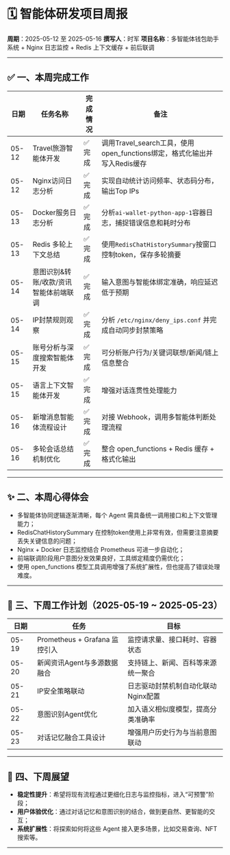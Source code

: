 # 🗓️ 智能体研发项目周报

**周期**：2025-05-12 至 2025-05-16
**撰写人**：时军
**项目名称**：多智能体钱包助手系统 + Nginx 日志监控 + Redis 上下文缓存 + 前后联调

---

## ✅ 一、本周完成工作

| 日期    | 任务名称                 | 完成情况 | 备注                                                     |
| ----- | -------------------- | ---- | ------------------------------------------------------ |
| 05-12 | Travel旅游智能体开发        | ✅ 完成 | 调用Travel\_search工具，使用open\_functions绑定，格式化输出并写入Redis缓存 |
| 05-12 | Nginx访问日志分析          | ✅ 完成 | 实现自动统计访问频率、状态码分布，输出Top IPs                             |
| 05-13 | Docker服务日志分析         | ✅ 完成 | 分析`ai-wallet-python-app-1`容器日志，捕捉错误信息和耗时分布             |
| 05-13 | Redis 多轮上下文总结        | ✅ 完成 | 使用`RedisChatHistorySummary`按窗口控制token，保存多轮摘要           |
| 05-14 | 意图识别&转账/收款/资讯智能体前端联调 | ✅ 完成 | 输入意图与智能体绑定准确，响应延迟低于预期                                  |
| 05-14 | IP封禁规则观察             | ✅ 完成 | 分析 `/etc/nginx/deny_ips.conf` 并完成自动同步封禁策略              |
| 05-15 | 账号分析与深度搜索智能体开发       | ✅ 完成 | 可分析账户行为/关键词联想/新闻/链上信息整合                                |
| 05-15 | 语言上下文智能体开发           | ✅ 完成 | 增强对话连贯性处理能力                                            |
| 05-16 | 新增消息智能体流程设计          | ✅ 完成 | 对接 Webhook，调用多智能体判断处理流程                                |
| 05-16 | 多轮会话总结机制优化           | ✅ 完成 | 整合 open\_functions + Redis 缓存 + 格式化输出                  |

---

## ✨ 二、本周心得体会

* 多智能体协同逻辑逐渐清晰，每个 Agent 需具备统一调用接口和上下文管理能力；
* RedisChatHistorySummary 在控制token使用上非常有效，但需要注意摘要丢失关键信息的问题；
* Nginx + Docker 日志监控结合 Prometheus 可进一步自动化；
* 前端联调阶段用户意图分发效果良好，工具绑定精度仍需优化；
* 使用 open\_functions 模型工具调用增强了系统扩展性，但也提高了错误处理难度。

---

## 🔮 三、下周工作计划（2025-05-19 \~ 2025-05-23）

| 日期    | 任务                        | 目标                   |
| ----- | ------------------------- | -------------------- |
| 05-19 | Prometheus + Grafana 监控引入 | 监控请求量、接口耗时、容器状态      |
| 05-20 | 新闻资讯Agent与多源数据融合          | 支持链上、新闻、百科等来源统一聚合    |
| 05-21 | IP安全策略联动                  | 日志驱动封禁机制自动化联动Nginx配置 |
| 05-22 | 意图识别Agent优化               | 加入语义相似度模型，提高分类准确率    |
| 05-23 | 对话记忆融合工具设计                | 增强用户历史行为与当前意图联动      |

---

## 🌱 四、下周展望

* **稳定性提升**：希望将现有流程通过更细化日志与监控指标，进入“可预警”阶段；
* **用户体验优化**：通过对话记忆和意图识别的结合，做到更自然、更智能的交互；
* **系统扩展性**：将探索如何将这些 Agent 接入更多场景，比如交易查询、NFT 搜索等。

---

